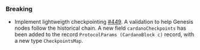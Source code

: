<!--
A new scriv changelog fragment.

Uncomment the section that is right (remove the HTML comment wrapper).
-->

<!--
### Patch

- A bullet item for the Patch category.

-->
<!--
### Non-Breaking

- A bullet item for the Non-Breaking category.

-->
### Breaking

- Implement lightweigth checkpointing [#449](https://github.com/IntersectMBO/ouroboros-consensus/issues/449).
  A validation to help Genesis nodes follow the historical chain. A new field `cardanoCheckpoints`
  has been added to the record `ProtocolParams (CardanoBlock c)` record, with a new type `CheckpointsMap`.

